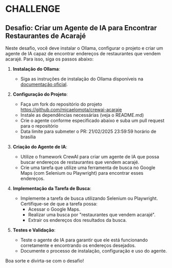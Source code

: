 # CHALLENGE

## Desafio: Criar um Agente de IA para Encontrar Restaurantes de Acarajé

Neste desafio, você deve instalar o Ollama, configurar o projeto e criar um agente de IA capaz de encontrar endereços de restaurantes que vendem acarajé. Para isso, siga os passos abaixo:

1. **Instalação do Ollama**:

   - Siga as instruções de instalação do Ollama disponíveis na [documentação oficial](https://ollama.com/docs/installation).

2. **Configuração do Projeto**:

   - Faça um fork do repositório do projeto https://github.com/micaelomota/crewai-acaraje
   - Instale as dependências necessárias (veja o README.md)
   - Crie o agente conforme especificado abaixo e suba um pull request para o repositório
   - Data limite para submeter o PR: 21/02/2025 23:59:59 horário de brasilia

3. **Criação do Agente de IA**:

   - Utilize o framework CrewAI para criar um agente de IA que possa buscar endereços de restaurantes que vendem acarajé.
   - Crie uma tarefa que utilize uma ferramenta de busca no Google Maps (com Selenium ou Playwright) para encontrar esses endereços.

4. **Implementação da Tarefa de Busca**:

   - Implemente a tarefa de busca utilizando Selenium ou Playwright. Certifique-se de que a tarefa possa:
     - Acessar o Google Maps.
     - Realizar uma busca por "restaurantes que vendem acarajé".
     - Extrair os endereços dos resultados da busca.

5. **Testes e Validação**:
   - Teste o agente de IA para garantir que ele está funcionando corretamente e encontrando os endereços desejados.
   - Documente o processo de instalação, configuração e uso do agente.

Boa sorte e divirta-se com o desafio!
